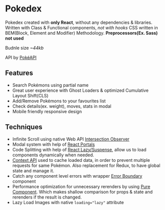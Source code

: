 # Pokedex
Pokedex created with **only React**, without any dependencies & libraries. Written with Class & Functional components, _not with hooks_
CSS written in BEM(Block, Element and Modifier) Methodology. **Preprocessors(Ex. Sass) not used**

Budnle size *~44kb*

API by [PokéAPI](http://pokeapi.co/) 

## Features
* Search Pokémons using partial name
* Great user experience with Ghost Loaders & optimized Cumulative Layout Shift(CLS)
* Add/Remove Pokémons to your favourites list
* Check details(ex. weight), moves, stats in modal
* Mobile friendly responsive design

## Techniques
* Infinite Scroll using native Web API [Intersection Observer](https://developer.mozilla.org/en-US/docs/Web/API/Intersection_Observer_API)
* Modal system with help of [React Portals](https://reactjs.org/docs/portals.html)
* Code Splitting with help of [React Lazy/Suspense](https://reactjs.org/docs/code-splitting.html), allow us to load components dynamically when needed.
* [Context API](https://reactjs.org/docs/context.html) used to cache loaded data, in order to prevent multiple requests for same Pokémon. Also replacement for Redux, to have global state and manage it.
* Catch any component level errors with wrapper [Error Boundary](https://reactjs.org/docs/error-boundaries.html) component
* Performance optimization for unnecessary rerenders by using [Pure Component](https://reactjs.org/docs/react-api.html#reactpurecomponent). Which makes shallow comparison for props & state and rerenders if the result is changed.
* Lazy Load Images with native `loading="lazy"` attribute
